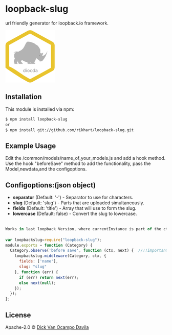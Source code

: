 # loopback-slug

url friendly generator for loopback.io framework.

[![build status](https://raw.githubusercontent.com/Rikhart/loopback-slug/master/dicko.png)](http://travis-ci.org/rikhart/loopback-slug)

## Installation

This module is installed via npm:

``` bash
$ npm install loopback-slug
or
$ npm install git://github.com/rikhart/loopback-slug.git
```

## Example Usage
Edit the /common/models/name_of_your_models.js and add a hook method.
Use the hook "beforeSave" method to add the functionality, pass the Model,newdata,and the configoptions.

## Configoptions:(json object)
* **separator** (Default: '-') - Separator to use for characters.
* **slug** (Default: 'slug') - Parts that are uploaded simultaneously.
* **fields** (Default: 'title') - Array that will use to form the slug.
* **lowercase** (Default: false) - Convert the slug to lowercase.

``` js

Works in last loopback Version, where currentInstance is part of the ctx.

var loopbackslug=require("loopback-slug");
module.exports = function (Category) {
  Category.observe('before save', function (ctx, next) {  //!!important
    loopbackslug.middleware(Category, ctx, {
      fields: ['name'],
      slug: "slug"
    }, function (err) {
      if (err) return next(err);
      else next(null);
    });
  });
};

```

## License

Apache-2.0 © [Dick Van Ocampo Davila]()


[npm-image]: https://badge.fury.io/js/loopback-slug.svg
[npm-url]: https://npmjs.org/package/loopback-slug
[travis-image]: https://travis-ci.org/rikhart/loopback-slug.svg?branch=master
[travis-url]: https://travis-ci.org/rikhart/loopback-slug
[daviddm-image]: https://david-dm.org/rikhart/loopback-slug.svg?theme=shields.io
[daviddm-url]: https://david-dm.org/rikhart/loopback-slug
[coveralls-image]: https://coveralls.io/repos/rikhart/loopback-slug/badge.svg
[coveralls-url]: https://coveralls.io/r/rikhart/loopback-slug
